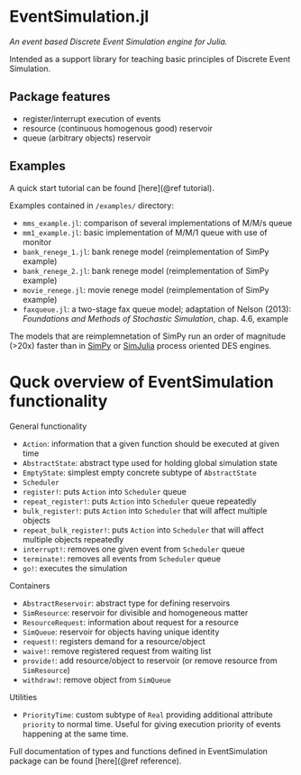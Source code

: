 # EventSimulation.jl

*An event based Discrete Event Simulation engine for Julia.*

Intended as a support library for teaching basic principles of Discrete Event Simulation.

## Package features

* register/interrupt execution of events
* resource (continuous homogenous good) reservoir
* queue (arbitrary objects) reservoir

## Examples

A quick start tutorial can be found [here](@ref tutorial).

Examples contained in `/examples/` directory:
* `mms_example.jl`: comparison of several implementations of M/M/s queue
* `mm1_example.jl`: basic implementation of M/M/1 queue with use of monitor
* `bank_renege_1.jl`: bank renege model (reimplementation of SimPy example)
* `bank_renege_2.jl`: bank renege model (reimplementation of SimPy example)
* `movie_renege.jl`: movie renege model (reimplementation of SimPy example)
* `faxqueue.jl`: a two-stage fax queue model;
  adaptation of Nelson (2013): *Foundations and Methods of Stochastic Simulation*,
  chap. 4.6, example

The models that are reimplemnetation of SimPy run an order of magnitude (>20x)
faster than in [SimPy](https://bitbucket.org/simpy/simpy/) or
[SimJulia](https://github.com/BenLauwens/SimJulia.jl)
process oriented DES engines.

# Quck overview of EventSimulation functionality

General functionality

* `Action`: information that a given function should be executed at given
  time
* `AbstractState`: abstract type used for holding global simulation state
* `EmptyState`: simplest empty concrete subtype of `AbstractState`
* `Scheduler`
* `register!`: puts `Action` into `Scheduler` queue
* `repeat_register!`: puts `Action` into `Scheduler` queue repeatedly
* `bulk_register!`: puts `Action` into `Scheduler` that will affect
  multiple objects
* `repeat_bulk_register!`: puts `Action` into `Scheduler` that will affect
  multiple objects repeatedly
* `interrupt!`: removes one given event from `Scheduler` queue
* `terminate!`: removes all events from `Scheduler` queue
* `go!`: executes the simulation

Containers

* `AbstractReservoir`: abstract type for defining reservoirs
* `SimResource`: reservoir for divisible and homogeneous matter
* `ResourceRequest`: information about request for a resource
* `SimQueue`: reservoir for objects having unique identity
* `request!`: registers demand for a resource/object
* `waive!`: remove registered request from waiting list
* `provide!`: add resource/object to reservoir
  (or remove resource from `SimResource`)
* `withdraw!`: remove object from `SimQueue`

Utilities

* `PriorityTime`: custom subtype of `Real` providing additional attribute
  `priority` to normal time. Useful for giving execution priority of events
  happening at the same time.

Full documentation of types and functions defined in EventSimulation package
can be found [here](@ref reference).
